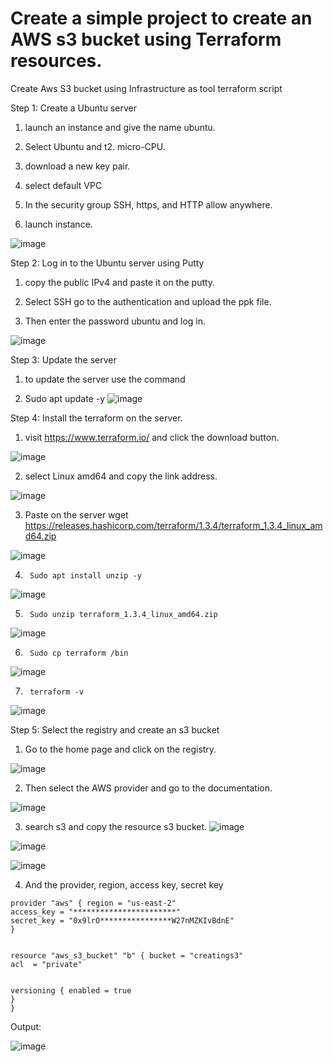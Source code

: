 
# Create a simple project to create an AWS s3 bucket using Terraform resources.

Create Aws S3 bucket using Infrastructure as  tool terraform script 

Step 1:  Create a Ubuntu server

1. launch an instance and give the name ubuntu. 
2.	Select Ubuntu and t2. micro-CPU.
3. download a new key pair.

4. select default VPC
5. In the security group SSH, https, and HTTP allow anywhere.
6.	launch instance.


 ![image](https://github.com/dharmaraj257/Terraform-Projects/assets/100831265/c12f02f1-2429-4ad7-ba43-6296ed83f24f)

Step 2: Log in to the Ubuntu server using Putty
1.	copy the public IPv4 and paste it on the putty.

2.	Select SSH go to the authentication and upload the ppk file.
3.	Then enter the password ubuntu and log in.

![image](https://github.com/dharmaraj257/Terraform-Projects/assets/100831265/36228471-a534-48a2-b842-c8d2d5c339e1)

Step 3:	Update the server

1.	to update the server use the command

2.	Sudo apt update -y
![image](https://github.com/dharmaraj257/Terraform-Projects/assets/100831265/6f8dfa2f-9f7a-43b6-8c45-2e04ff977541)

Step 4:	Install the terraform on the server.

1.	visit https://www.terraform.io/ and click the download button.

![image](https://github.com/dharmaraj257/Terraform-Projects/assets/100831265/793a5403-fdef-4cda-902d-87a8376a5edf)


2.	select Linux amd64 and copy the link address.

![image](https://github.com/dharmaraj257/Terraform-Projects/assets/100831265/c9d39b30-ff85-419b-a640-12f29c7deaf3)

3.	Paste on the server wget https://releases.hashicorp.com/terraform/1.3.4/terraform_1.3.4_linux_amd64.zip

![image](https://github.com/dharmaraj257/Terraform-Projects/assets/100831265/c7d4d1e4-2fd6-47b9-87d8-fc4e4eaf2131)

4.	    Sudo apt install unzip -y
![image](https://github.com/dharmaraj257/Terraform-Projects/assets/100831265/6f12fd4e-27f2-483b-a930-43e99895d502)

5.	    Sudo unzip terraform_1.3.4_linux_amd64.zip
![image](https://github.com/dharmaraj257/Terraform-Projects/assets/100831265/03bc8869-1734-4412-8965-fb1f23583787)

6.  	Sudo cp terraform /bin
![image](https://github.com/dharmaraj257/Terraform-Projects/assets/100831265/629fac4d-96d5-4743-8cf3-2448da094c02)

7.  	terraform -v
![image](https://github.com/dharmaraj257/Terraform-Projects/assets/100831265/9e18c7a2-0e89-482b-8916-90ca0d6b3fbe)

Step 5:	Select the registry and create an s3 bucket

1.    Go to the home page and click on the registry.

![image](https://github.com/dharmaraj257/Terraform-Projects/assets/100831265/994723d3-b3c3-4b1c-be89-aff1e9b457e0)

2.	Then select the AWS provider and go to the documentation.


![image](https://github.com/dharmaraj257/Terraform-Projects/assets/100831265/adab087d-3afe-4d08-9da7-4312e58ce054)

3.	search s3 and copy the resource s3 bucket.
![image](https://github.com/dharmaraj257/Terraform-Projects/assets/100831265/4e8f107e-7833-4186-a005-6e46d4a665e8)

![image](https://github.com/dharmaraj257/Terraform-Projects/assets/100831265/d9afecb4-2522-4cd9-bbf4-db2b7d51f8d9)

![image](https://github.com/dharmaraj257/Terraform-Projects/assets/100831265/9cc7c3d6-e6ba-4f86-9678-ab9a87f7ab5b)

4.	And the provider, region, access key, secret key

```
provider "aws" { region = "us-east-2"
access_key = "***********************"
secret_key = "0x9lrO****************W27nMZKIvBdnE"
}


resource "aws_s3_bucket" "b" { bucket = "creatings3"
acl  = "private"


versioning { enabled = true
}
}
```

Output:

![image](https://user-images.githubusercontent.com/100831265/205539720-bbaf97a4-ee0e-4524-8c66-a77b2ea19f23.png)
